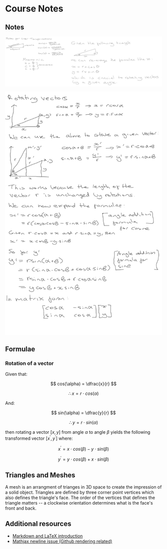 # Course Notes

## Notes

![Trigonometry Review](1-trig-review-notes.png "Trigonometry Review Notes")

![Rotating Vectors](2-rotating-vectors.png "Rotating Vectors Notes")

## Formulae

### Rotation of a vector

Given that:

$$
cos(\alpha) = \dfrac{x}{r}
$$

$$
\therefore x = r \cdot cos(\alpha)
$$

And:

$$
sin(\alpha) = \dfrac{y}{r}
$$

$$
\therefore y = r \cdot sin(\alpha)
$$

then rotating a vector $[x, y]$ from angle $\alpha$ to angle $\beta$ yields the following transformed vector $[x^\prime, y^\prime]$ where:

$$
x^ \prime = x \cdot cos(\beta) - y \cdot sin(\beta)
$$

$$
y^ \prime = y \cdot cos(\beta) + x \cdot sin(\beta)
$$

## Triangles and Meshes

A mesh is an arrangment of trianges in 3D space to create the impression of a solid object. Triangles are defined by three corner point vertices which also defines the triangle's face. The order of the vertices that defines the triangle matters -- a clockwise orientation determines what is the face's front and back.

## Additional resources

* [Markdown and LaTeX introduction](https://ashki23.github.io/markdown-latex.html)
* [Mathjax newline issue (Github rendering related)](https://github.com/mathjax/MathJax/issues/2312)
